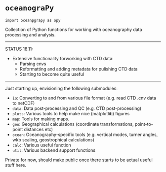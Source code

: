 # `oceanograPy`
```
import oceanpgrapy as opy
```
Collection of Python functions for working with oceanography data processing and analysis.

____
STATUS 18.11:
- Extensive functionality forworking with CTD data:
    - Parsing cnvs
    - Reformatting and adding metadata for pulishing CTD data
    - Starting to become quite useful

____

Just starting up, envisioning the following submodules:

- `io`: Converting to and from various file format (e.g. read CTD .cnv data to netCDF) 
- `data`: Data post-processing and QC (e.g. CTD post-processing)
- `plots`: Various tools to help make nice (matplotlib) figures
- `map`: Tools for making maps.
- `geo`: Geographical calculations (coordinate transformations, point-to-point distances etc)  
- `ocean`: Oceanography-specific tools (e.g. vertical modes, turner angles, wkb scaling, geostrophical calculations)
- `calc`: Various useful function
- `util`: Various backend support functions 

Private for now, should make public once there starts to be actual useful stuff here. 
